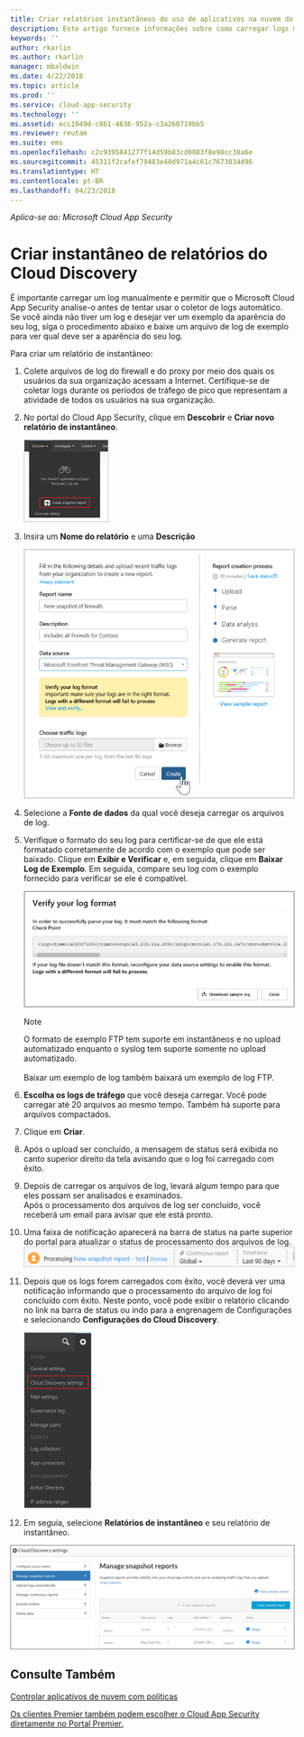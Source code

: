 ```yaml
---
title: Criar relatórios instantâneos do uso de aplicativos na nuvem do Cloud Discovery | Microsoft Docs
description: Este artigo fornece informações sobre como carregar logs manualmente para criar um relatório de instantâneo de seus aplicativos do Cloud Discovery.
keywords: ''
author: rkarlin
ms.author: rkarlin
manager: mbaldwin
ms.date: 4/22/2018
ms.topic: article
ms.prod: ''
ms.service: cloud-app-security
ms.technology: ''
ms.assetid: ecc1949d-c861-4636-952a-c3a260719bb5
ms.reviewer: reutam
ms.suite: ems
ms.openlocfilehash: c2c9395841277f14d59b83cd0883f8e98cc38a6e
ms.sourcegitcommit: 45311f2cafef79483e40d971a4c61c7673834d96
ms.translationtype: HT
ms.contentlocale: pt-BR
ms.lasthandoff: 04/23/2018
---
```

*Aplica-se ao: Microsoft Cloud App Security*


# <a name="create-snapshot-cloud-discovery-reports"></a>Criar instantâneo de relatórios do Cloud Discovery
É importante carregar um log manualmente e permitir que o Microsoft Cloud App Security analise-o antes de tentar usar o coletor de logs automático.
Se você ainda não tiver um log e desejar ver um exemplo da aparência do seu log, siga o procedimento abaixo e baixe um arquivo de log de exemplo para ver qual deve ser a aparência do seu log.


Para criar um relatório de instantâneo:
  
1. Colete arquivos de log do firewall e do proxy por meio dos quais os usuários da sua organização acessam a Internet. Certifique-se de coletar logs durante os períodos de tráfego de pico que representam a atividade de todos os usuários na sua organização.  
  
2. No portal do Cloud App Security, clique em **Descobrir** e **Criar novo relatório de instantâneo**.  
  
   ![Criar novo relatório de instantâneo](./media/create-new-snapshot-report.png)
     
3. Insira um **Nome do relatório** e uma **Descrição**
  
    ![Novo relatório de instantâneo](./media/new-snapshot-report.png) 

4. Selecione a **Fonte de dados** da qual você deseja carregar os arquivos de log.  
  
5. Verifique o formato do seu log para certificar-se de que ele está formatado corretamente de acordo com o exemplo que pode ser baixado. Clique em **Exibir e Verificar** e, em seguida, clique em **Baixar Log de Exemplo**. Em seguida, compare seu log com o exemplo fornecido para verificar se ele é compatível. 

   ![Verifique o formato do seu log](./media/cloud-discovery-snapshot-verify.png)  

   > [!NOTE]
   > O formato de exemplo FTP tem suporte em instantâneos e no upload automatizado enquanto o syslog tem suporte somente no upload automatizado.<br></br>
   Baixar um exemplo de log também baixará um exemplo de log FTP.


6. **Escolha os logs de tráfego** que você deseja carregar. Você pode carregar até 20 arquivos ao mesmo tempo. Também há suporte para arquivos compactados.  
  
7. Clique em **Criar**.  

8. Após o upload ser concluído, a mensagem de status será exibida no canto superior direito da tela avisando que o log foi carregado com êxito.  
  
9. Depois de carregar os arquivos de log, levará algum tempo para que eles possam ser analisados e examinados.  
   Após o processamento dos arquivos de log ser concluído, você receberá um email para avisar que ele está pronto. 
  
10. Uma faixa de notificação aparecerá na barra de status na parte superior do portal para atualizar o status de processamento dos arquivos de log.  
    ![barra de menus do arquivo de log de processamento](./media/processing-log-file-menu-bar.png) 
   
11. Depois que os logs forem carregados com êxito, você deverá ver uma notificação informando que o processamento do arquivo de log foi concluído com êxito. Neste ponto, você pode exibir o relatório clicando no link na barra de status ou indo para a engrenagem de Configurações e selecionando **Configurações do Cloud Discovery**.   
  
     ![Guia Configurações de descoberta](./media/discovery-settings-tab.png)
12. Em seguia, selecione **Relatórios de instantâneo** e seu relatório de instantâneo.
 
![gerenciamento de relatório de instantâneo](./media/snapshot-report-managment.png)

  
      
## <a name="see-also"></a>Consulte Também  
[Controlar aplicativos de nuvem com políticas](control-cloud-apps-with-policies.md)   

[Os clientes Premier também podem escolher o Cloud App Security diretamente no Portal Premier.](https://premier.microsoft.com/)  
    
      
  